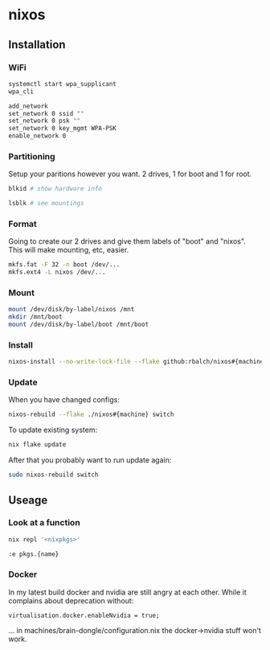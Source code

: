 # nixos

## Installation

### WiFi

```bash
systemctl start wpa_supplicant
wpa_cli

add_network
set_network 0 ssid ""
set_network 0 psk ""
set_network 0 key_mgmt WPA-PSK
enable_network 0
```

### Partitioning

Setup your paritions however you want. 2 drives, 1 for boot and 1 for root.

```bash
blkid # show hardware info

lsblk # see mountings
```

### Format

Going to create our 2 drives and give them labels of "boot" and "nixos".
This will make mounting, etc, easier.

```bash
mkfs.fat -F 32 -n boot /dev/...
mkfs.ext4 -L nixos /dev/...
```

### Mount

```bash
mount /dev/disk/by-label/nixos /mnt
mkdir /mnt/boot
mount /dev/disk/by-label/boot /mnt/boot
```

### Install

```bash
nixos-install --no-write-lock-file --flake github:rbalch/nixos#{machine}
```

### Update

When you have changed configs:

```bash
nixos-rebuild --flake ./nixos#{machine} switch
```

To update existing system:

```bash
nix flake update
```

After that you probably want to run update again:

```bash
sudo nixos-rebuild switch
```

## Useage

### Look at a function

```bash
nix repl '<nixpkgs>'

:e pkgs.{name}
```

### Docker

In my latest build docker and nvidia are still angry at each other. While it complains about deprecation without:

```code
virtualisation.docker.enableNvidia = true;
```

... in machines/brain-dongle/configuration.nix the docker->nvidia stuff won't work.
